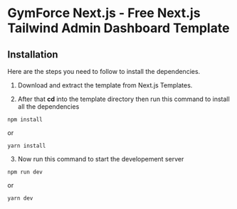 # GymForce Next.js - Free Next.js Tailwind Admin Dashboard Template

## Installation

Here are the steps you need to follow to install the dependencies.

1. Download and extract the template from Next.js Templates.

2. After that **cd** into the template directory then run this command to install all the dependencies

```
npm install
```

or

```
yarn install
```

3. Now run this command to start the developement server

```
npm run dev
```

or

```
yarn dev
```


